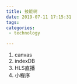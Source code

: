 ```yaml
---
title: 技能树
date: 2019-07-11 17:15:31
tags:
categories:
 - technology

---
```

1. canvas
2. indexDB
3. HLS直播
4. 小程序